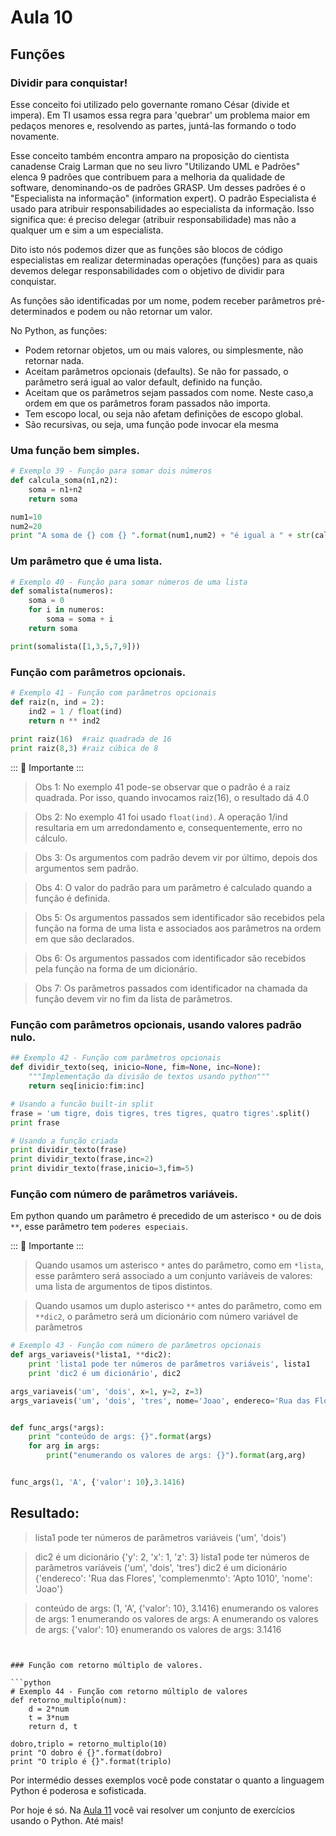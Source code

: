 # Aula 10

## Funções

### Dividir para conquistar! 
Esse conceito foi utilizado pelo governante romano César (divide et impera). Em TI usamos essa regra para 'quebrar' um problema maior em pedaços menores e, resolvendo as partes,   juntá-las formando o todo novamente.

Esse conceito também encontra amparo na proposição do cientista canadense Craig Larman   que no seu livro  "Utilizando UML e Padrões" elenca 9 padrões que contribuem para a melhoria da qualidade de software, denominando-os de padrões GRASP. Um desses padrões  é o "Especialista na informação" (information expert). O padrão Especialista é usado  para atribuir responsabilidades ao especialista da informação. Isso significa que: é preciso delegar (atribuir responsabilidade) mas não a qualquer um e sim a um especialista. 

Dito isto nós podemos dizer que as funções são blocos de código especialistas em realizar determinadas operações (funções) para as quais devemos delegar responsabilidades com o objetivo de dividir para conquistar.

As funções são identificadas por um nome, podem receber parâmetros pré-determinados e podem ou não retornar um valor.

No Python, as funções: 
- Podem retornar objetos, um ou mais valores, ou simplesmente, não retornar nada.
- Aceitam parâmetros opcionais (defaults). Se não for passado, o parâmetro será
igual ao valor default, definido na função.
- Aceitam que os parâmetros sejam passados com nome. Neste caso,a ordem em que
os parâmetros foram passados não importa.
- Tem escopo local, ou seja não afetam definições de
escopo global.
- São recursivas, ou seja, uma função pode invocar ela mesma

### Uma função bem simples.

```python
# Exemplo 39 - Função para somar dois números 
def calcula_soma(n1,n2):
    soma = n1+n2
    return soma

num1=10
num2=20
print "A soma de {} com {} ".format(num1,num2) + "é igual a " + str(calcula_soma(num1,num2))

```
### Um parâmetro que é uma lista.

```python
# Exemplo 40 - Função para somar números de uma lista
def somalista(numeros):
    soma = 0
    for i in numeros:
        soma = soma + i
    return soma

print(somalista([1,3,5,7,9]))
```

### Função com parâmetros opcionais.

```python
# Exemplo 41 - Função com parâmetros opcionais
def raiz(n, ind = 2):
    ind2 = 1 / float(ind)
    return n ** ind2
    
print raiz(16)  #raiz quadrada de 16
print raiz(8,3) #raiz cúbica de 8
```

::: :pushpin: Importante :::

> Obs 1: No exemplo 41 pode-se observar que o padrão é a raiz quadrada. Por isso, quando invocamos raiz(16), o resultado dá 4.0

> Obs 2: No exemplo 41 foi usado `float(ind)`. A operação 1/ind resultaria em um arredondamento e, consequentemente, erro no cálculo.

> Obs 3: Os argumentos com padrão devem vir por último, depois dos argumentos sem
padrão.

> Obs 4: O valor do padrão para um parâmetro é calculado quando a função é definida.

> Obs 5: Os argumentos passados sem identificador são recebidos pela função na forma de
uma lista e associados aos parâmetros na ordem em que são declarados.

> Obs 6: Os argumentos passados com identificador são recebidos pela função na forma de
um dicionário.

> Obs 7: Os parâmetros passados com identificador na chamada da função devem vir no fim da lista de parâmetros.

### Função com parâmetros opcionais, usando valores padrão nulo.

```python
## Exemplo 42 - Função com parâmetros opcionais
def dividir_texto(seq, inicio=None, fim=None, inc=None):
    """Implementação da divisão de textos usando python"""
    return seq[inicio:fim:inc]

# Usando a funcão built-in split
frase = 'um tigre, dois tigres, tres tigres, quatro tigres'.split()
print frase

# Usando a função criada
print dividir_texto(frase)
print dividir_texto(frase,inc=2)
print dividir_texto(frase,inicio=3,fim=5)
```

### Função com número de parâmetros variáveis.
Em python quando um parâmetro é precedido de um asterisco `*` ou de dois `**`, esse parâmetro tem `poderes especiais`.

::: :pushpin: Importante :::

>  Quando usamos um asterisco `*` antes do parâmetro, como em `*lista`, esse parâmtero será associado a um conjunto variáveis de valores: uma lista de argumentos de tipos distintos.

>  Quando usamos um duplo asterisco `**` antes do parâmetro, como em `**dic2`, o parâmetro será  um dicionário com número variável de parâmetros





```python
# Exemplo 43 - Função com número de parâmetros opcionais 
def args_variaveis(*lista1, **dic2):
    print 'lista1 pode ter números de parâmetros variáveis', lista1
    print 'dic2 é um dicionário', dic2

args_variaveis('um', 'dois', x=1, y=2, z=3)
args_variaveis('um', 'dois', 'tres', nome='Joao', endereco='Rua das Flores', complemenmto='Apto 1010')


def func_args(*args):
    print "conteúdo de args: {}".format(args)
    for arg in args:
        print("enumerando os valores de args: {}").format(arg,arg)


func_args(1, 'A', {'valor': 10},3.1416)
```

## Resultado:

> lista1 pode ter números de parâmetros variáveis ('um', 'dois')

> dic2 é um dicionário {'y': 2, 'x': 1, 'z': 3}
> lista1 pode ter números de parâmetros variáveis ('um', 'dois', 'tres')
> dic2 é um dicionário {'endereco': 'Rua das Flores', 'complemenmto': 'Apto 1010', 'nome': 'Joao'}

> conteúdo de args: (1, 'A', {'valor': 10}, 3.1416)
> enumerando os valores de args: 1
> enumerando os valores de args: A
> enumerando os valores de args: {'valor': 10}
> enumerando os valores de args: 3.1416

```


### Função com retorno múltiplo de valores. 

```python
# Exemplo 44 - Função com retorno múltiplo de valores 
def retorno_multiplo(num):
    d = 2*num
    t = 3*num
    return d, t

dobro,triplo = retorno_multiplo(10)
print "O dobro é {}".format(dobro)
print "O triplo é {}".format(triplo)

```

Por intermédio desses exemplos você pode constatar o quanto a linguagem Python é poderosa e 
sofisticada.

Por hoje é só. Na [Aula 11](Aula11.md) você vai resolver um conjunto de exercícios usando o Python. Até mais!

